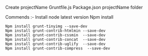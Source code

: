 Create projectName
    Gruntfile.js
    Package.json
    projectName folder


Commends :-
    Install node latest version
    Npm install

    Npm install grunt-tinyimg --save-dev
    Npm install grunt-contrib-htmlmin --save-dev
    Npm install grunt-contrib-cssmin  --save-dev
    Npm install grunt-contrib-concat  --save-dev
    Npm install grunt-contrib-uglify  --save-dev
    Npm install grunt-contrib-compress  --save-dev